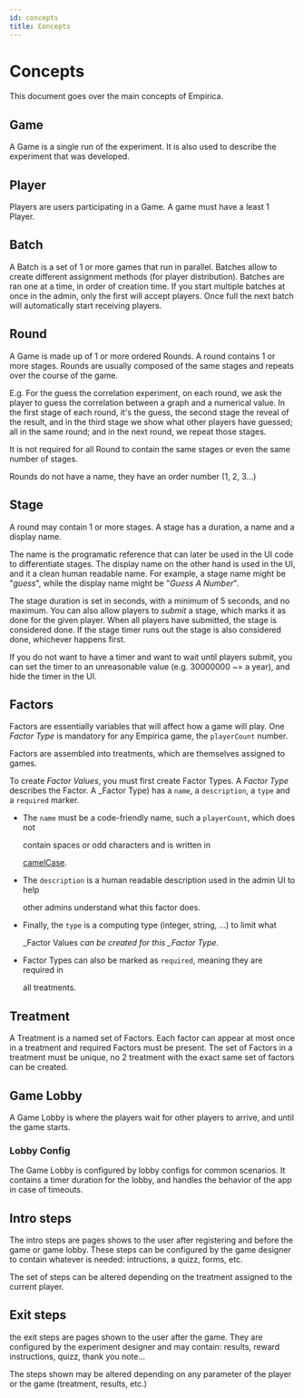 ```yaml
---
id: concepts
title: Concepts
---
```


# Concepts

This document goes over the main concepts of Empirica.

## Game

A Game is a single run of the experiment. It is also used to describe the experiment that was developed.

## Player

Players are users participating in a Game. A game must have a least 1 Player.

## Batch

A Batch is a set of 1 or more games that run in parallel. Batches allow to create different assignment methods \(for player distribution\). Batches are ran one at a time, in order of creation time. If you start multiple batches at once in the admin, only the first will accept players. Once full the next batch will automatically start receiving players.

## Round

A Game is made up of 1 or more ordered Rounds. A round contains 1 or more stages. Rounds are usually composed of the same stages and repeats over the course of the game.

E.g. For the guess the correlation experiment, on each round, we ask the player to guess the correlation between a graph and a numerical value. In the first stage of each round, it's the guess, the second stage the reveal of the result, and in the third stage we show what other players have guessed; all in the same round; and in the next round, we repeat those stages.

It is not required for all Round to contain the same stages or even the same number of stages.

Rounds do not have a name, they have an order number \(1, 2, 3...\)

## Stage

A round may contain 1 or more stages. A stage has a duration, a name and a display name.

The name is the programatic reference that can later be used in the UI code to differentiate stages. The display name on the other hand is used in the UI, and it a clean human readable name. For example, a stage name might be "_guess_", while the display name might be "_Guess A Number_".

The stage duration is set in seconds, with a minimum of 5 seconds, and no maximum. You can also allow players to _submit_ a stage, which marks it as done for the given player. When all players have submitted, the stage is considered done. If the stage timer runs out the stage is also considered done, whichever happens first.

If you do not want to have a timer and want to wait until players submit, you can set the timer to an unreasonable value \(e.g. 30000000 ~= a year\), and hide the timer in the UI.

## Factors

Factors are essentially variables that will affect how a game will play. One _Factor Type_ is mandatory for any Empirica game, the `playerCount` number.

Factors are assembled into treatments, which are themselves assigned to games.

To create _Factor Values_, you must first create Factor Types. A _Factor Type_ describes the Factor. A \_Factor Type\) has a `name`, a `description`, a `type` and a `required` marker.

* The `name` must be a code-friendly name, such a `playerCount`, which does not

  contain spaces or odd characters and is written in

  [camelCase](https://en.wikipedia.org/wiki/Camel_case).

* The `description` is a human readable description used in the admin UI to help

  other admins understand what this factor does.

* Finally, the `type` is a computing type \(integer, string, ...\) to limit what

  \_Factor Values _can be created for this \_Factor Type_.

* Factor Types can also be marked as `required`, meaning they are required in

  all treatments.

## Treatment

A Treatment is a named set of Factors. Each factor can appear at most once in a treatment and required Factors must be present. The set of Factors in a treatment must be unique, no 2 treatment with the exact same set of factors can be created.

## Game Lobby

A Game Lobby is where the players wait for other players to arrive, and until the game starts.

### Lobby Config

The Game Lobby is configured by lobby configs for common scenarios. It contains a timer duration for the lobby, and handles the behavior of the app in case of timeouts.

## Intro steps

The intro steps are pages shows to the user after registering and before the game or game lobby. These steps can be configured by the game designer to contain whatever is needed: intructions, a quizz, forms, etc.

The set of steps can be altered depending on the treatment assigned to the current player.

## Exit steps

the exit steps are pages shown to the user after the game. They are configured by the experiment designer and may contain: results, reward instructions, quizz, thank you note...

The steps shown may be altered depending on any parameter of the player or the game \(treatment, results, etc.\)

